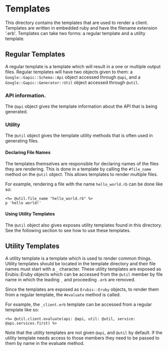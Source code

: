 # Templates
This directory contains the templates that are used to render a client.
Templates are written in embedded ruby and have the filename extension '.erb'.
Templates can take two forms: a regular template and a utility template.

## Regular Templates
A regular template is a template which will result in a one or multiple output
files. Regular templates will have two objects given to them: a
`Google::Gapic::Schema::Api` object accessed through `@api`, and a
`Google::Gapic::Generator::Util` object accessed through `@util`.

### API information.

The `@api` object gives the template information about the API that is being
generated.

### Utility
The `@util` object gives the template utility methods that is often used in
generating files.

#### Declaring File Names
The templates themselves are responsible for declaring names of the files they
are rendering. This is done in a template by calling the `#file_name` method
on the `@util` object. This allows templates to render multiple files.

For example, rendering a file with the name `hello_world.rb` can be done like
so:

```erb
<%= @util.file_name "hello_world.rb" %>
p 'hello world!'
```

#### Using Utility Templates
The `@util` object also gives exposes utility templates found
in this directory. See the following section to see how to use these templates.

## Utility Templates
A utility template is a template which is used to render common things. Utility
templates should be located in the template directory and their file names
must start with a `_` character. These utility templates are exposed as
Erubis::Eruby objects which can be accessed from the `@util` member by file
name in which the leading `_` and proceeding `.erb` are removed.

Since the templates are exposed as `Erubis::Eruby` objects, to render them from
a regular template, the `#evaluate` method is called.

For example, the `_client.erb` template can be accessed from a regular template
like so:

```erb
<%= @util.client.evaluate(api: @api, util: @util, service: @api.services.first) %>
```

Note that the utility templates are not given `@api`, and `@util` by default. If
the utility template needs access to those members they need to be passed to
them by name in the evaluate method.
